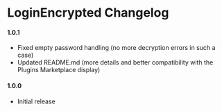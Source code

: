 # LoginEncrypted Changelog

#### 1.0.1

* Fixed empty password handling (no more decryption errors in such a case)
* Updated README.md (more details and better compatibility with the Plugins Marketplace display)

#### 1.0.0

* Initial release
